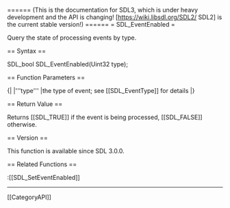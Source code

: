 ====== (This is the documentation for SDL3, which is under heavy development and the API is changing! [https://wiki.libsdl.org/SDL2/ SDL2] is the current stable version!) ======
= SDL_EventEnabled =

Query the state of processing events by type.

== Syntax ==

<syntaxhighlight lang='c'>
SDL_bool SDL_EventEnabled(Uint32 type);
</syntaxhighlight>

== Function Parameters ==

{|
|'''type'''
|the type of event; see [[SDL_EventType]] for details
|}

== Return Value ==

Returns [[SDL_TRUE]] if the event is being processed, [[SDL_FALSE]]
otherwise.

== Version ==

This function is available since SDL 3.0.0.

== Related Functions ==

:[[SDL_SetEventEnabled]]

----
[[CategoryAPI]]



